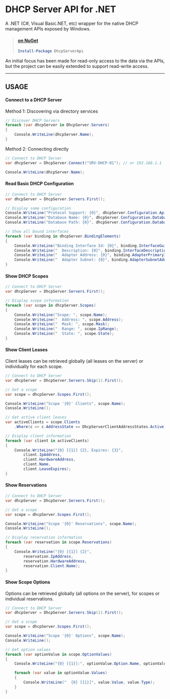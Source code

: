 DHCP Server API for .NET
====================


A .NET (C#, Visual Basic.NET, etc) wrapper for the native DHCP management APIs exposed by Windows.

> #### [on NuGet](https://nuget.org/packages/DhcpServerApi/)
> ```PowerShell
> Install-Package DhcpServerApi
> ```

An initial focus has been made for read-only access to the data via the APIs, but the project can be easily extended to support read-write access.

----------


USAGE
-----

#### Connect to a DHCP Server

Method 1: Discovering via directory services

```C#
// Discover DHCP Servers
foreach (var dhcpServer in DhcpServer.Servers)
{
    Console.WriteLine(dhcpServer.Name);
}
```

Method 2: Connecting directly

```C#
// Connect to DHCP Server
var dhcpServer = DhcpServer.Connect("SRV-DHCP-01"); // or 192.168.1.1

Console.WriteLine(dhcpServer.Name);
```

#### Read Basic DHCP Configuration

```C#
// Connect to DHCP Server
var dhcpServer = DhcpServer.Servers.First();

// Display some configuration
Console.WriteLine("Protocol Support: {0}", dhcpServer.Configuration.ApiProtocolSupport);
Console.WriteLine("Database Name: {0}", dhcpServer.Configuration.DatabaseName);
Console.WriteLine("Database Path: {0}", dhcpServer.Configuration.DatabasePath);

// Show all bound interfaces
foreach (var binding in dhcpServer.BindingElements)
{
    Console.WriteLine("Binding Interface Id: {0}", binding.InterfaceGuidId);
    Console.WriteLine("  Description: {0}", binding.InterfaceDescription);
    Console.WriteLine("  Adapter Address: {0}", binding.AdapterPrimaryIpAddress);
    Console.WriteLine("  Adapter Subnet: {0}", binding.AdapterSubnetAddress);
}
```

#### Show DHCP Scopes

```C#
// Connect to DHCP Server
var dhcpServer = DhcpServer.Servers.First();

// Display scope information
foreach (var scope in dhcpServer.Scopes)
{
    Console.WriteLine("Scope: ", scope.Name);
    Console.WriteLine("  Address: ", scope.Address);
    Console.WriteLine("  Mask: ", scope.Mask);
    Console.WriteLine("  Range: ", scope.IpRange);
    Console.WriteLine("  State: ", scope.State);
}
```

#### Show Client Leases

Client leases can be retrieved globally (all leases on the server) or individually for each scope.

```C#
// Connect to DHCP Server
var dhcpServer = DhcpServer.Servers.Skip(1).First();

// Get a scope
var scope = dhcpServer.Scopes.First();

Console.WriteLine("Scope '{0}' Clients", scope.Name);
Console.WriteLine();

// Get active client leases
var activeClients = scope.Clients
    .Where(c => c.AddressState == DhcpServerClientAddressStates.Active);

// Display client information
foreach (var client in activeClients)
{
    Console.WriteLine("{0} [{1}] {2}, Expires: {3}",
        client.IpAddress,
        client.HardwareAddress,
        client.Name,
        client.LeaseExpires);
}
```

#### Show Reservations

```C#
// Connect to DHCP Server
var dhcpServer = DhcpServer.Servers.First();

// Get a scope
var scope = dhcpServer.Scopes.First();

Console.WriteLine("Scope '{0}' Reservations", scope.Name);
Console.WriteLine();

// Display reservation information
foreach (var reservation in scope.Reservations)
{
    Console.WriteLine("{0} [{1}] {2}",
        reservation.IpAddress,
        reservation.HardwareAddress,
        reservation.Client.Name);
}
```

#### Show Scope Options

Options can be retrieved globally (all options on the server), for scopes or individual reservations.

```C#
// Connect to DHCP Server
var dhcpServer = DhcpServer.Servers.Skip(1).First();

// Get a scope
var scope = dhcpServer.Scopes.First();

Console.WriteLine("Scope '{0}' Options", scope.Name);
Console.WriteLine();

// Get option values
foreach (var optionValue in scope.OptionValues)
{
    Console.WriteLine("{0} [{1}]:", optionValue.Option.Name, optionValue.OptionId);

    foreach (var value in optionValue.Values)
    {
        Console.WriteLine("  {0} [{1}]", value.Value, value.Type);
    }
}
```
